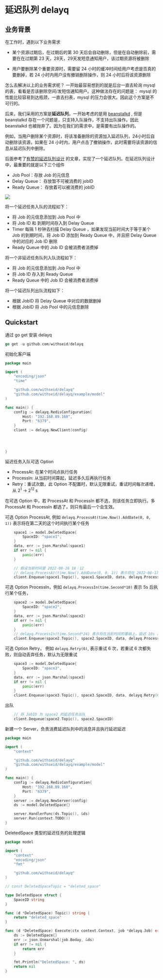 # 延迟队列 delayq



## 业务背景

在工作时，遇到以下业务需求

- 某个资源过期后，在过期后的第 30 天后会自动删除，但是在自动删除前，需要在在过期第 23 天，28天，29天发短息通知用户，该过期资源将被删除

- 用户要删除某个重要资源时，需要留 24 小时的缓冲时间给用户考虑是否真的要删掉，若 24 小时内用户没有撤销删除操作，则 24 小时后将该资源删除

怎么去解决以上的业务需求呢？ 一开始最容易想到的就是后台一直去轮询 mysql 的表，看看是否该删除空间/发短信通知用户。这种做法存在的问题是： mysql 的性能比较容易到达瓶颈，一直去扫表，mysql 的压力会很大。因此这个方案是不可行的。



后来，我们采用的方案是**延迟队列**，一开始考虑的是用 [beanstalkd](https://github.com/beanstalkd/beanstalkd) , 但是 beanstalkd 存在一个问题是，只支持入队操作，不支持出队操作。因此 beanstalkd 也被抛弃了。因为在我们的需求中，是需要有出队操作的。

例如，当用户删除某个资源时，将该准备删除的资源加入延迟队列，24小时后自动删除该资源，如果在 24 小时内，用户点击了撤销操作，此时需要将该资源的信息从延迟队列中删除。



后面参考了[有赞的延迟队列设计](https://tech.youzan.com/queuing_delay/) 的文章，实现了一个延迟队列。在延迟队列设计中，最重要的就是以下三个组件

- Job Pool：存放 Job 的元信息
- Delay Queue： 存放暂不可被消费的 jobID
- Ready Queue： 存放着可以被消费的 jobID

![](https://s3.bmp.ovh/imgs/2022/08/16/d64403a68669df2f.png)

将一个延迟任务入队的流程如下： 
- 将 Job 的元信息添加到 Job Pool 中
- 将 Job ID 和 到期时间存入到 Delay Queue
- Timer 每隔 1 秒钟去扫描 Delay Queue ，如果发现当前时间大于等于某个 Job 的到期时间，将 Job ID 添加到 Ready Queue 中，并且把 Delay Queue 中的对应的 Job ID 删除
- Ready Queue 中的 Job ID 会被消费者消费掉

将一个非延迟任务队列入队流程如下：
- 将 Job 的元信息添加到 Job Pool 中
- 将 Job ID 存入到 Ready Queue
- Ready Queue 中的 Job ID 会被消费者消费掉

将一个延迟队列出队流程如下：
- 根据 JobID 将 Delay Queue 中对应的数据删掉
- 根据 JobID 将 Job Pool 中的元信息删除

## Quickstart 
通过 go get 安装 delayq 
```go 
go get -u github.com/withseid/delayq
```

初始化客户端
```go
package main

import (
	"encoding/json"
	"time"

	"github.com/withseid/delayq"
	"github.com/withseid/delayq/example/model"
)

func main() {
	config := delayq.RedisConfiguration{
		Host: "192.168.89.160",
		Port: "6379",
	}
	client := delayq.NewClient(config)




}
```

延迟任务入队可选 Option 
- ProcessAt: 在某个时间点执行任务
- ProcessIn: 从当前时间算起，延迟多久后再执行任务
- Retry：重试次数，此 Option 不配置时，默认无限重试，重试时间每次递增，从 2<sup>1</sup> -> 2<sup>12 </sup> s

在可选 Option 中，若 ProcessAt 和 ProcessIn 都不选，则该任务立即执行。多 ProcessAt 和 ProcessIn 都选了，则只有最后一个会生效。 

可选 Option ProcessAt, 例如 `delayq.ProcessAt(time.Now().AddDate(0, 0, 1))` 表示将在第二天的这个时间执行某个任务
```go
	space1 := model.DeletedSpace{
		SpaceID: "space1",
	}
	data, err := json.Marshal(space1)
	if err != nil {
		panic(err)
	}

	// 假设当前时间是 2022-08-16 18：12
	// delayq.ProcessAt(time.Now().AddDate(0, 0, 1)) 表示将在 2022-08-17 18:12 执行该任务
	client.Enqueue(space1.Topic(), space1.SpaceID, data, delayq.ProcessAt(time.Now().AddDate(0, 0, 1)))
```

可选 Option ProcessIn，例如 `delayq.ProcessIn(time.Second*10)` 表示 5s 后执行某个任务，
``` go
	space2 := model.DeletedSpace{
		SpaceID: "space2",
	}
	data, err := json.Marshal(space2)
	if err != nil {
		panic(err)
	}
	// delayq.ProcessIn(time.Second*24) 表示将在当前时间的基础上，延迟 10s 后执行
	client.Enqueue(space2.Topic(), space2.SpaceID, data, delayq.ProcessIn(time.Second*10))
```

可选 Option Retry， 例如 `delayq.Retry(6)`, 表示重试 6 次，若重试 6 次都失败，则自动丢弃任务，默认为无限重试
```go 
	space3 := model.DeletedSpace{
		SpaceID: "space3",
	}
	data, err := json.Marshal(space3)
	if err != nil {
		panic(err)
	}
	client.Enqueue(space3.Topic(), space3.SpaceID, data, delayq.Retry(6))
```

出队
``` go
	// 将 JobID 为 space2 的延迟任务出队
	client.Dequeue(space2.Topic(), space2.SpaceID)
```



新建一个 Server，负责消费延迟队列中的消息并且执行延迟延迟 
``` go
package main

import (
	"context"

	"github.com/withseid/delayq"
	"github.com/withseid/delayq/example/model"
)

func main() {
	config := delayq.RedisConfiguration{
		Host: "192.168.89.160",
		Port: "6379",
	}
	server := delayq.NewServer(config)
	ds := model.DeletedSpace{}

	server.HandlerFunc(ds.Topic(), &ds)
	server.Run(context.TODO())
}
```

DeletedSpace 类型的延迟任务的处理逻辑 
```go
package model

import (
	"context"
	"encoding/json"
	"fmt"

	"github.com/withseid/delayq"
)

// const DeletedSpaceTopic = "deleted_space"

type DeletedSpace struct {
	SpaceID string
}

func (d *DeletedSpace) Topic() string {
	return "deleted_space"
}

func (d *DeletedSpace) Execute(ctx context.Context, job *delayq.Job) error {
	ds := DeletedSpace{}
	err := json.Unmarshal(job.Boday, &ds)
	if err != nil {
		return err
	}

	fmt.Println("DeletedSpace: ", ds)
	return nil
}
```